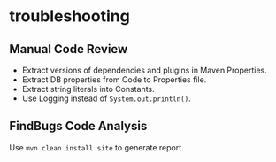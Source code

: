 # troubleshooting

## Manual Code Review

* Extract versions of dependencies and plugins in Maven Properties.
* Extract DB properties from Code to Properties file.
* Extract string literals into Constants.
* Use Logging instead of `System.out.println()`.

## FindBugs Code Analysis

Use `mvn clean install site` to generate report.
